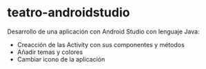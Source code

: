 # teatro-androidstudio

Desarrollo de una aplicación con Android Studio con lenguaje Java:
 * Creacción de las Activity con sus componentes y métodos
 * Añadir temas y colores
 * Cambiar icono de la aplicación
